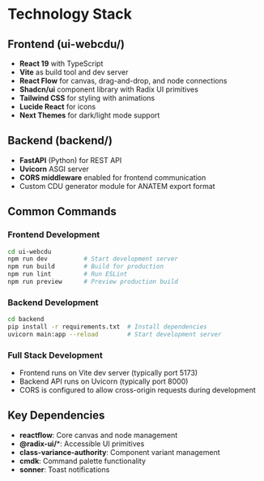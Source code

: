 # Technology Stack

## Frontend (ui-webcdu/)
- **React 19** with TypeScript
- **Vite** as build tool and dev server
- **React Flow** for canvas, drag-and-drop, and node connections
- **Shadcn/ui** component library with Radix UI primitives
- **Tailwind CSS** for styling with animations
- **Lucide React** for icons
- **Next Themes** for dark/light mode support

## Backend (backend/)
- **FastAPI** (Python) for REST API
- **Uvicorn** ASGI server
- **CORS middleware** enabled for frontend communication
- Custom CDU generator module for ANATEM export format

## Common Commands

### Frontend Development
```bash
cd ui-webcdu
npm run dev          # Start development server
npm run build        # Build for production
npm run lint         # Run ESLint
npm run preview      # Preview production build
```

### Backend Development
```bash
cd backend
pip install -r requirements.txt  # Install dependencies
uvicorn main:app --reload        # Start development server
```

### Full Stack Development
- Frontend runs on Vite dev server (typically port 5173)
- Backend API runs on Uvicorn (typically port 8000)
- CORS is configured to allow cross-origin requests during development

## Key Dependencies
- **reactflow**: Core canvas and node management
- **@radix-ui/***: Accessible UI primitives
- **class-variance-authority**: Component variant management
- **cmdk**: Command palette functionality
- **sonner**: Toast notifications